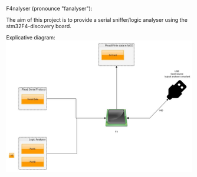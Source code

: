 F4nalyser (pronounce "fanalyser"):

The aim of this project is to provide a serial sniffer/logic analyser using the stm32F4-discovery board.

Explicative diagram:
![](./global_diagram.jpg)
